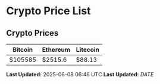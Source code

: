 # Crypto Price List

## Crypto Prices
| Bitcoin | Ethereum | Litecoin |
| ------- | -------- | -------- |
| $105585 | $2515.6 | $88.13 |
**Last Updated:** 2025-06-08 06:46 UTC
**Last Updated:** $DATE$
